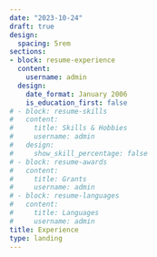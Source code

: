 ```yaml
---
date: "2023-10-24"
draft: true
design:
  spacing: 5rem
sections:
- block: resume-experience
  content:
    username: admin
  design:
    date_format: January 2006
    is_education_first: false
# - block: resume-skills
#   content:
#     title: Skills & Hobbies
#     username: admin
#   design:
#     show_skill_percentage: false
# - block: resume-awards
#   content:
#     title: Grants
#     username: admin
# - block: resume-languages
#   content:
#     title: Languages
#     username: admin
title: Experience
type: landing
---
```

